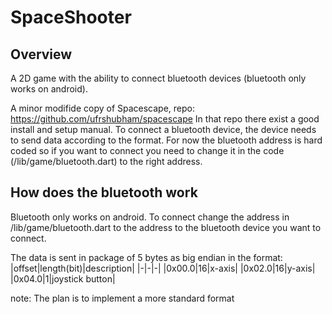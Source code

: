 # SpaceShooter

## Overview

A 2D game with the ability to connect bluetooth devices (bluetooth only works on android).

A minor modifide copy of Spacescape, repo: https://github.com/ufrshubham/spacescape
In that repo there exist a good install and setup manual. To connect a bluetooth device, the device needs to send data according to the format.
For now the bluetooth address is hard coded so if you want to connect you need to change it in the code (/lib/game/bluetooth.dart) to the right address.

## How does the bluetooth work

Bluetooth only works on android. To connect change the address in /lib/game/bluetooth.dart to the address to the bluetooth device you want to connect.

The data is sent in package of 5 bytes as big endian in the format:
|offset|length(bit)|description|
|-|-|-|
|0x00.0|16|x-axis|
|0x02.0|16|y-axis|
|0x04.0|1|joystick button|

note: The plan is to implement a more standard format
